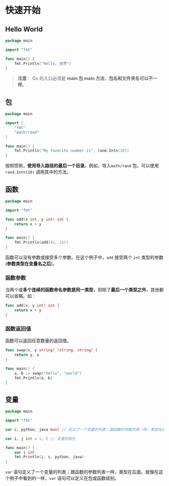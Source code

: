 
# 快速开始




## Hello World
```go
package main

import "fmt"

func main() {
	fmt.Println("Hello, 世界")
}
```
>  **注意**： Go 的入口必须是 **main 包 main 方法**，**包名和文件夹名可以不一样**。

## 包

``` go
package main

import (
	"fmt"
	"math/rand"
)

func main() {
	fmt.Println("My favorite number is", rand.Intn(10))
}
```

按照惯例，**使用导入路径的最后一个目录**。例如，导入`math/rand` 包，可以使用`rand.Intn(10)` 调用其中的方法。

## 函数

```go
package main

import "fmt"

func add(x int, y int) int {
	return x + y
}

func main() {
	fmt.Println(add(42, 13))
}
```
函数可以没有参数或接受多个参数。在这个例子中，`add` 接受两个 `int` 类型的参数(**参数类型在变量名之后**)。

### 函数参数
当两个或**多个连续的函数命名参数是同一类型**，则除了**最后一个类型之外**，其他都可以省略。如：
```go
func add(x, y int) int {
	return x + y
}
```

### 函数返回值
函数可以返回任意数量的返回值。
```go
func swap(x, y string) (string, string) {
	return y, x
}

func main() {
	a, b := swap("hello", "world")
	fmt.Println(a, b)
}
```

## 变量

```go
package main

import "fmt"

var c, python, java bool // 定义了一个变量的列表；跟函数的参数列表一样，类型在后面

var i, j int = 1, 2 // 变量初始化

func main() {
	var i int
	fmt.Println(i, c, python, java)
}
```
`var` 语句定义了一个变量的列表；跟函数的参数列表一样，类型在后面。就像在这个例子中看到的一样，`var` 语句可以定义在包或函数级别。